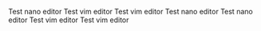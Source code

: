 Test nano editor
Test vim editor
Test vim editor
Test nano editor
Test nano editor
Test vim editor
Test vim editor

